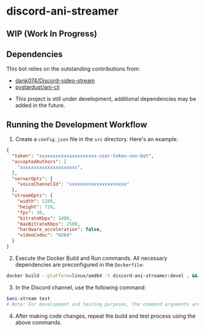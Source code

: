 # discord-ani-streamer

## WIP (Work In Progress)

## Dependencies
This bot relies on the outstanding contributions from:
- [dank074/Discord-video-stream](https://github.com/dank074/Discord-video-stream)
- [pystardust/ani-cli](https://github.com/pystardust/ani-cli)
* This project is still under development, additional dependencies may be added in the future.

## Running the Development Workflow

1. Create a `config.json` file in the `src` directory. Here's an example:
```json
{
  "token": "xxxxxxxxxxxxxxxxxxxxx-user-token-non-bot",
  "acceptedAuthors": [
    "xxxxxxxxxxxxxxxxxxxxx",
  ],
  "serverOpts": {
    "voiceChannelId": "xxxxxxxxxxxxxxxxxxxxx"
  },
  "streamOpts": {
    "width": 1280,
    "height": 720,
    "fps": 30,
    "bitrateKbps": 1000,
    "maxBitrateKbps": 2500,
    "hardware_acceleration": false,
    "videoCodec": "H264"
  }
}
```

2. Execute the Docker Build and Run commands. All necessary dependencies are preconfigured in the `Dockerfile`:
```sh
docker build --platform=linux/amd64 -t discord-ani-streamer:devel . && docker run -it --rm --platform=linux/amd64 discord-ani-streamer:devel
```

3. In the Discord channel, use the following command:
```sh
$ani-stream test
# Note: For development and testing purposes, the command arguments are hardcoded
```

4. After making code changes, repeat the build and test process using the above commands.
